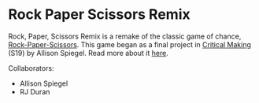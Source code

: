 # Rock Paper Scissors Remix

Rock, Paper, Scissors Remix is a remake of the classic game of chance, [Rock-Paper-Scissors](https://en.wikipedia.org/wiki/Rock%E2%80%93paper%E2%80%93scissors). This game began as a final project in [Critical Making](http://make.cmci.studio) (S19) by Allison Spiegel. Read more about it [here](https://medium.com/critical-making-2019/rock-paper-scissors-remix-a26ceb5cf25f).

Collaborators:

* Allison Spiegel
* RJ Duran
